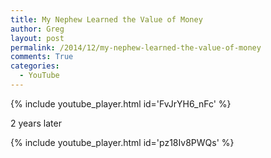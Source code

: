 ```yaml
---
title: My Nephew Learned the Value of Money
author: Greg
layout: post
permalink: /2014/12/my-nephew-learned-the-value-of-money
comments: True
categories:
  - YouTube
---
```


{% include youtube_player.html id='FvJrYH6_nFc' %}

2 years later

{% include youtube_player.html id='pz18Iv8PWQs' %}

